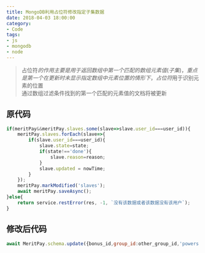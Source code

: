 ```yaml
---
title: MongoDB利用占位符修改指定子集数据
date: 2018-04-03 18:00:00
category:
- Code
tags:
- js
- mongodb
- node
---
```

>占位符$的作用主要是用于返回数组中第一个匹配的数组元素值(子集)，重点是第一个  
>在更新时未显示指定数组中元素位置的情形下，占位符$用于识别元素的位置  
>通过数组过滤条件找到的第一个匹配的元素值的文档将被更新

## 原代码
```javascript
if(meritPay&&meritPay.slaves.some(slave=>slave.user_id===user_id)){
    meritPay.slaves.forEach(slave=>{
        if(slave.user_id===user_id){
            slave.state=state;
            if(state!=='done'){
                slave.reason=reason;
            }
            slave.updated = nowTime;
        }
    });
    meritPay.markModified('slaves');
    await meritPay.saveAsync();
}else{
    return service.restError(res, -1, `没有该数据或者该数据没有该用户`);
}
```

## 修改后代码
```javascript
await MeritPay.schema.update({bonus_id,group_id:other_group_id,'powers.group_id':group_id},{$set:setCondition_powers}).execAsync();
```